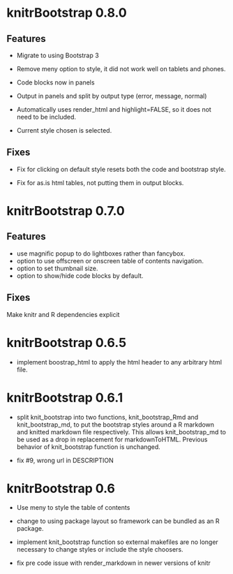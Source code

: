 # knitrBootstrap 0.8.0

## Features

  - Migrate to using Bootstrap 3

  - Remove meny option to style, it did not work well on tablets and phones.

  - Code blocks now in panels

  - Output in panels and split by output type (error, message, normal)

  - Automatically uses render_html and highlight=FALSE, so it does not need to be included.

  - Current style chosen is selected.

## Fixes

  - Fix for clicking on default style resets both the code and bootstrap style.

  - Fix for as.is html tables, not putting them in output blocks.

# knitrBootstrap 0.7.0

## Features
  - use magnific popup to do lightboxes rather than fancybox.
  - option to use offscreen or onscreen table of contents navigation.
  - option to set thumbnail size.
  - option to show/hide code blocks by default.

## Fixes
  Make knitr and R dependencies explicit

# knitrBootstrap 0.6.5

- implement boostrap_html to apply the html header to any arbitrary html file.

# knitrBootstrap 0.6.1

- split knit_bootstrap into two functions, knit_bootstrap_Rmd and
  knit_bootstrap_md, to put the bootstrap styles around a R markdown and
  knitted markdown file respectively.  This allows knit_bootstrap_md to be used as
  a drop in replacement for markdownToHTML.  Previous behavior of
  knit_bootstrap function is unchanged.

- fix #9, wrong url in DESCRIPTION

# knitrBootstrap 0.6

- Use meny to style the table of contents
- change to using package layout so framework can be bundled as an R package.

- implement knit_bootstrap function so external makefiles are no longer
  necessary to change styles or include the style choosers.

- fix pre code issue with render_markdown in newer versions of knitr
